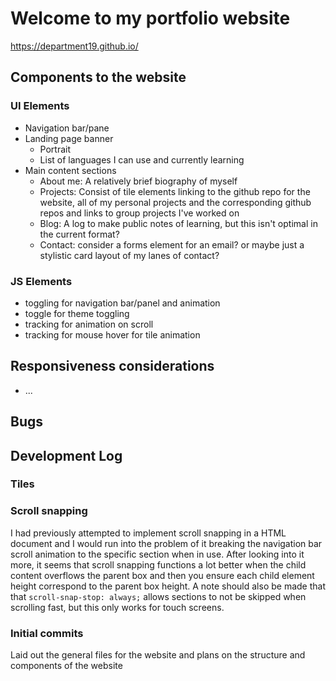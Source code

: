 # Welcome to my portfolio website

https://department19.github.io/


## Components to the website
### UI Elements
- Navigation bar/pane
- Landing page banner
	- Portrait
	- List of languages I can use and currently learning
- Main content sections
	- About me:
		A relatively brief biography of myself
	- Projects:
		Consist of tile elements linking to the github repo for the website, all of my personal projects and the corresponding github repos and links to group projects I've worked on
	- Blog:
		A log to make public notes of learning, but this isn't optimal in the current format?
	- Contact:
		consider a forms element for an email? or maybe just a stylistic card layout of my lanes of contact?

### JS Elements
- toggling for navigation bar/panel and animation
- toggle for theme toggling
- tracking for animation on scroll
- tracking for mouse hover for tile animation

## Responsiveness considerations
- ...


## Bugs


## Development Log
### Tiles

### Scroll snapping
I had previously attempted to implement scroll snapping in a HTML document and I would run into the problem of it breaking the navigation bar scroll animation to the specific section when in use. After looking into it more, it seems that scroll snapping functions a lot better when the child content overflows the parent box and then you ensure each child element height correspond to the parent box height.
A note should also be made that that `scroll-snap-stop: always;` allows sections to not be skipped when scrolling fast, but this only works for touch screens.


### Initial commits
Laid out the general files for the website and plans on the structure and components of the website
